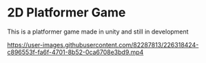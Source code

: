 # 2D Platformer Game 
This is a platformer game made in unity and still in development

https://user-images.githubusercontent.com/82287813/226318424-c896553f-fa6f-4701-8b52-0ca6708e3bd9.mp4

